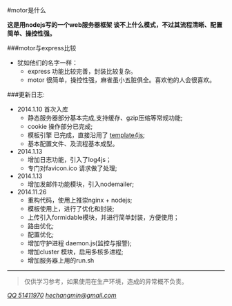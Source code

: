 #motor是什么

**这是用nodejs写的一个web服务器框架
谈不上什么模式，不过其流程清晰、配置简单、操控性强。**

###motor与express比较

* 犹如他们的名字一样：
   * express 功能比较完善，封装比较复杂。
   * motor 很简单，操控性强，麻雀虽小五脏俱全。喜欢他的人会很喜欢。


###更新日志:

* 2014.1.10 首次入库
   * 静态服务器部分基本完成,支持缓存、gzip压缩等常规功能;
   * cookie 操作部分已完成;
   * 模板引擎 已完成，直接沿用了 [template4js](https://github.com/hechangmin/template4js);
   * 基本配置文件、及流程基本成型。
* 2014.1.13
   * 增加日志功能，引入了log4js；
   * 专门对favicon.ico 请求做了处理;
* 2014.1.13
   * 增加发邮件功能模块，引入nodemailer;
* 2014.11.26
   * 重构代码，使用上推崇nginx + nodejs;
   * 模板使用上，进行了优化和封装;
   * 上传引入formidable模块，并进行简单封装，方便使用；
   * 路由优化;
   * 配置优化;
   * 增加守护进程 daemon.js(监控与报警);
   * 增加cluster 模块，启用多核多进程;
   * 增加服务器上用的run.sh

----------------------------

>仅供学习参考，如果使用在生产环境，造成的异常概不负责。

*[QQ 51411970](tencent://Message/?Uin=51411970)*
*[hechangmin@gmail.com](mailto://hechangmin@gmail.com)*
